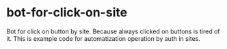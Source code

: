 # bot-for-click-on-site
Bot for click on button by site. Because always clicked on buttons is tired of it. This is example code for automatization operation by auth in sites.
